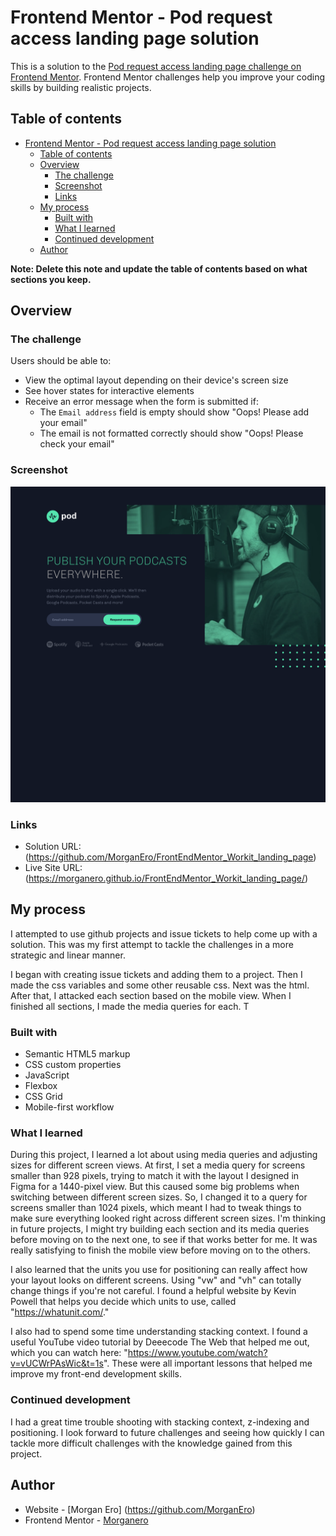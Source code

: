 # Frontend Mentor - Pod request access landing page solution

This is a solution to the [Pod request access landing page challenge on Frontend Mentor](https://www.frontendmentor.io/challenges/pod-request-access-landing-page-eyTmdkLSG). Frontend Mentor challenges help you improve your coding skills by building realistic projects.

## Table of contents

- [Frontend Mentor - Pod request access landing page solution](#frontend-mentor---pod-request-access-landing-page-solution)
  - [Table of contents](#table-of-contents)
  - [Overview](#overview)
    - [The challenge](#the-challenge)
    - [Screenshot](#screenshot)
    - [Links](#links)
  - [My process](#my-process)
    - [Built with](#built-with)
    - [What I learned](#what-i-learned)
    - [Continued development](#continued-development)
  - [Author](#author)

**Note: Delete this note and update the table of contents based on what sections you keep.**

## Overview

### The challenge

Users should be able to:

- View the optimal layout depending on their device's screen size
- See hover states for interactive elements
- Receive an error message when the form is submitted if:
  - The `Email address` field is empty should show "Oops! Please add your email"
  - The email is not formatted correctly should show "Oops! Please check your email"

### Screenshot

![](assets/Screen%20Shot%202024-04-23%20at%2012.17.48.png)

### Links

- Solution URL: (https://github.com/MorganEro/FrontEndMentor_Workit_landing_page)
- Live Site URL: (https://morganero.github.io/FrontEndMentor_Workit_landing_page/)

## My process

I attempted to use github projects and issue tickets to help come up with a solution. This was my first attempt to tackle the challenges in a more strategic and linear manner.

I began with creating issue tickets and adding them to a project. Then I made the css variables and some other reusable css.
Next was the html. After that, I attacked each section based on the mobile view. When I finished all sections, I made the media queries for each.
T

### Built with

- Semantic HTML5 markup
- CSS custom properties
- JavaScript
- Flexbox
- CSS Grid
- Mobile-first workflow

### What I learned

During this project, I learned a lot about using media queries and adjusting sizes for different screen views. At first, I set a media query for screens smaller than 928 pixels, trying to match it with the layout I designed in Figma for a 1440-pixel view. But this caused some big problems when switching between different screen sizes. So, I changed it to a query for screens smaller than 1024 pixels, which meant I had to tweak things to make sure everything looked right across different screen sizes. I'm thinking in future projects, I might try building each section and its media queries before moving on to the next one, to see if that works better for me. It was really satisfying to finish the mobile view before moving on to the others.

I also learned that the units you use for positioning can really affect how your layout looks on different screens. Using "vw" and "vh" can totally change things if you're not careful. I found a helpful website by Kevin Powell that helps you decide which units to use, called "https://whatunit.com/."

I also had to spend some time understanding stacking context. I found a useful YouTube video tutorial by Deeecode The Web that helped me out, which you can watch here: "https://www.youtube.com/watch?v=vUCWrPAsWic&t=1s". These were all important lessons that helped me improve my front-end development skills.

### Continued development

I had a great time trouble shooting with stacking context, z-indexing and positioning. I look forward to future challenges and seeing how quickly I can tackle more difficult challenges with the knowledge gained from this project.

## Author

- Website - [Morgan Ero] (https://github.com/MorganEro)
- Frontend Mentor - [Morganero](https://www.frontendmentor.io/profile/MorganEro)
